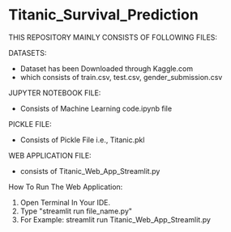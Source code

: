 # Titanic_Survival_Prediction

THIS REPOSITORY MAINLY CONSISTS OF FOLLOWING FILES:

DATASETS:
- Dataset has been Downloaded through Kaggle.com 
- which consists of train.csv, test.csv, gender_submission.csv

JUPYTER NOTEBOOK FILE:
- Consists of Machine Learning code.ipynb file

PICKLE FILE:
- Consists of Pickle File i.e., Titanic.pkl 

WEB APPLICATION FILE:
- consists of Titanic_Web_App_Streamlit.py

How To Run The  Web Application:
 1) Open Terminal In Your IDE.
 2) Type "streamlit run file_name.py"
 3) For Example: streamlit run Titanic_Web_App_Streamlit.py
